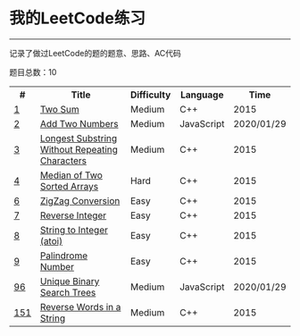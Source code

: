 #	我的LeetCode练习
---
记录了做过LeetCode的题的题意、思路、AC代码

题目总数：10

<table>
<tr>
	<th>#</th>
	<th>Title</th>
	<th>Difficulty</th>
	<th>Language</th>
	<th>Time</th>
</tr>
<tr>
	<td><a href="https://leetcode.com/problems/two-sum/" target="_blank">1</a></td>
	<td><a href="./src/Two_Sum/README.md">Two Sum</a></td>
	<td>Medium</td>
	<td>C++</td>
	<td>2015</td>
</tr>
<tr>
	<td><a href="https://leetcode.com/problems/add-two-numbers/" target="_blank">2</a></td>
	<td><a href="./src/Add_Two_Numbers/README.md">Add Two Numbers</a></td>
	<td>Medium</td>
	<td>JavaScript</td>
	<td>2020/01/29</td>
</tr>
<tr>
	<td><a href="https://leetcode.com/problems/longest-substring-without-repeating-characters/" target="_blank">3</a></td>
	<td><a href="./src/Longest_Substring_Without_Repeating_Characters/README.md">Longest Substring Without Repeating Characters</a></td>
	<td>Medium</td>
	<td>C++</td>
	<td>2015</td>
</tr>
<tr>
	<td><a href="https://leetcode.com/problems/median-of-two-sorted-arrays/" target="_blank">4</a></td>
	<td><a href="./src/Median_of_Two_Sorted_Arrays/README.md">Median of Two Sorted Arrays</a></td>
	<td>Hard</td>
	<td>C++</td>
	<td>2015</td>
</tr>
<tr>
	<td><a href="https://leetcode.com/problems/zigzag-conversion/" target="_blank">6</a></td>
	<td><a href="./src/zigzag_conversion/README.md">ZigZag Conversion</a></td>
	<td>Easy</td>
	<td>C++</td>
	<td>2015</td>
</tr>
<tr>
	<td><a href="https://leetcode.com/problems/reverse-integer/" target="_blank">7</a></td>
	<td><a href="./src/reverse_integer/README.md">Reverse Integer</a></td>
	<td>Easy</td>
	<td>C++</td>
	<td>2015</td>
</tr>
<tr>
	<td><a href="https://leetcode.com/problems/string-to-integer-atoi/" target="_blank">8</a></td>
	<td><a href="./src/string_to_integer_atoi/README.md">String to Integer (atoi) </a></td>
	<td>Easy</td>
	<td>C++</td>
	<td>2015</td>
</tr>
<tr>
	<td><a href="https://leetcode.com/problems/palindrome-number/" target="_blank">9</a></td>
	<td><a href="./src/palindrome_number/README.md">Palindrome Number</a></td>
	<td>Easy</td>
	<td>C++</td>
	<td>2015</td>
</tr>
<tr>
	<td><a href="https://leetcode.com/problems/unique-binary-search-trees/" target="_blank">96</a></td>
	<td><a href="./src/Unique_Binary_Search_Trees/README.md">Unique Binary Search Trees</a></td>
	<td>Medium</td>
	<td>JavaScript</td>
	<td>2020/01/29</td>
</tr>
<tr>
	<td><a href="https://leetcode.com/problems/reverse-words-in-a-string/" target="_blank">151</a></td>
	<td><a href="./src/Reverse_Words_in_a_String/README.md">Reverse Words in a String</a></td>
	<td>Medium</td>
	<td>C++</td>
	<td>2015</td>
</tr>
</table>